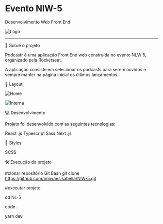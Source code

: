 # Evento NlW-5 
Desenvolvimento Web Front End 


![Logo](https://user-images.githubusercontent.com/45005522/115754476-99fc9a80-a372-11eb-87bf-9400f367ec4b.png)


__________________________________________________________________________________________________________________


🚀 Sobre o projeto 

Podcastr é uma aplicação Front End web construída no evento NLW 5, organizado pela Rocketseat.

A aplicação consiste em selecionar os podcasts para serem ouvidos e sempre manter na página inicial os 
últimos lançamentos.

🔖 Layout

![Home](https://user-images.githubusercontent.com/45005522/115754033-31152280-a372-11eb-9a11-52baca291830.png)

![Interna](https://user-images.githubusercontent.com/45005522/115753344-7d139780-a371-11eb-8f8e-8ccdfb1c8b9b.png)


💻 Desenvolvimento

Projeto foi desenvolvido com as seguintes tecnologias: 

React .js
Typescript 
Sass
Next .js

🎨 Styles:

SCSS

🛠️ Execução do projeto 

#clonar repositório Git Bash 
git clone https://github.com/nnovaesisabella/NlW-5.git

#executar projeto 


cd NL-5 

code . 

yarn dev 


